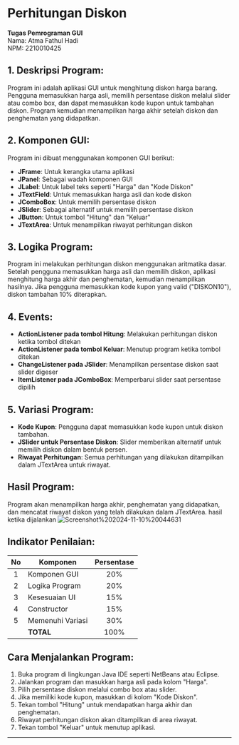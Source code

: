 
# Perhitungan Diskon

**Tugas Pemrograman GUI**  
Nama: Atma Fathul Hadi  
NPM: 2210010425  

## 1. Deskripsi Program:
Program ini adalah aplikasi GUI untuk menghitung diskon harga barang. Pengguna memasukkan harga asli, memilih persentase diskon melalui slider atau combo box, dan dapat memasukkan kode kupon untuk tambahan diskon. Program kemudian menampilkan harga akhir setelah diskon dan penghematan yang didapatkan.

## 2. Komponen GUI:
Program ini dibuat menggunakan komponen GUI berikut:
- **JFrame**: Untuk kerangka utama aplikasi
- **JPanel**: Sebagai wadah komponen GUI
- **JLabel**: Untuk label teks seperti "Harga" dan "Kode Diskon"
- **JTextField**: Untuk memasukkan harga asli dan kode diskon
- **JComboBox**: Untuk memilih persentase diskon
- **JSlider**: Sebagai alternatif untuk memilih persentase diskon
- **JButton**: Untuk tombol "Hitung" dan "Keluar"
- **JTextArea**: Untuk menampilkan riwayat perhitungan diskon

## 3. Logika Program:
Program ini melakukan perhitungan diskon menggunakan aritmatika dasar. Setelah pengguna memasukkan harga asli dan memilih diskon, aplikasi menghitung harga akhir dan penghematan, kemudian menampilkan hasilnya. Jika pengguna memasukkan kode kupon yang valid ("DISKON10"), diskon tambahan 10% diterapkan.

## 4. Events:
- **ActionListener pada tombol Hitung**: Melakukan perhitungan diskon ketika tombol ditekan
- **ActionListener pada tombol Keluar**: Menutup program ketika tombol ditekan
- **ChangeListener pada JSlider**: Menampilkan persentase diskon saat slider digeser
- **ItemListener pada JComboBox**: Memperbarui slider saat persentase dipilih

## 5. Variasi Program:
- **Kode Kupon**: Pengguna dapat memasukkan kode kupon untuk diskon tambahan.
- **JSlider untuk Persentase Diskon**: Slider memberikan alternatif untuk memilih diskon dalam bentuk persen.
- **Riwayat Perhitungan**: Semua perhitungan yang dilakukan ditampilkan dalam JTextArea untuk riwayat.

## Hasil Program:
Program akan menampilkan harga akhir, penghematan yang didapatkan, dan mencatat riwayat diskon yang telah dilakukan dalam JTextArea.
hasil ketika dijalankan ![Screenshot%202024-11-10%20044631](https://github.com/atmafathulhadi/Tugas3-PenghitunngDiskon/blob/main/Screenshot%202024-11-10%20044631.png)

## Indikator Penilaian:

| No  | Komponen         |  Persentase  |
| :-: | ---------------- |   :-----:    |
|  1  | Komponen GUI     |    20%       |
|  2  | Logika Program   |    20%       |
|  3  | Kesesuaian UI    |    15%       |
|  4  | Constructor      |    15%       |
|  5  | Memenuhi Variasi |    30%       |
|     | **TOTAL**        | 100%         |

## Cara Menjalankan Program:
1. Buka program di lingkungan Java IDE seperti NetBeans atau Eclipse.
2. Jalankan program dan masukkan harga asli pada kolom "Harga".
3. Pilih persentase diskon melalui combo box atau slider.
4. Jika memiliki kode kupon, masukkan di kolom "Kode Diskon".
5. Tekan tombol "Hitung" untuk mendapatkan harga akhir dan penghematan.
6. Riwayat perhitungan diskon akan ditampilkan di area riwayat.
7. Tekan tombol "Keluar" untuk menutup aplikasi.

---
